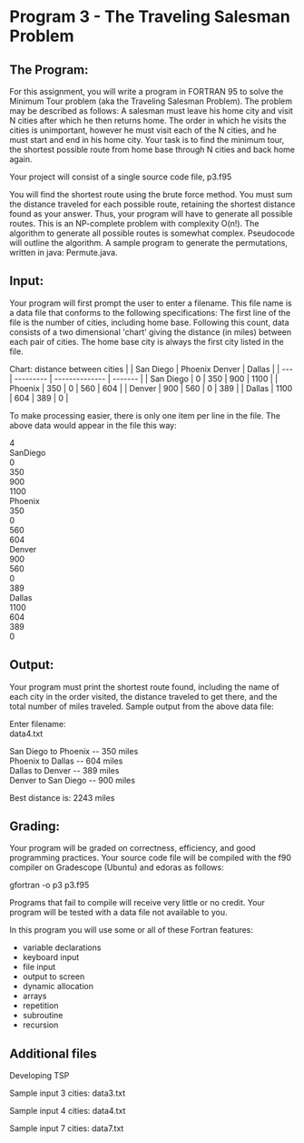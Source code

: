 # Program 3 - The Traveling Salesman Problem
## The Program:

For this assignment, you will write a program in FORTRAN 95 to solve the Minimum Tour problem (aka the Traveling Salesman Problem).  The problem may be described as follows:   A salesman must leave his home city and visit N cities after which he then returns home.  The order in which he visits the cities is unimportant, however he must visit each of the N cities, and he must start and end in his home city.   Your task is to find the minimum tour, the shortest possible route from home base through N cities and back home again.

Your project will consist of a single source code file,  p3.f95

You will find the shortest route using the brute force method.  You must sum the distance traveled for each possible route, retaining the shortest distance found as your answer.  Thus, your program will have to generate all possible routes.   This is an NP-complete problem with complexity O(n!).    The algorithm to generate all possible routes is somewhat complex.   Pseudocode will outline the algorithm.  A sample program to generate the permutations, written in java:  Permute.java.


## Input:

Your program will first prompt the user to enter a filename.  This file name is a data file that conforms to the following specifications:  The first line of the file is the number of cities, including home base.   Following this count,  data consists of a two dimensional 'chart' giving the distance (in miles)  between each pair of cities.  The home base city is always the first city listed in the file.
  

Chart: distance between cities
|     | San Diego |	Phoenix	Denver |	Dallas |
| --- | --------- | -------------- | ------- |
| San Diego |	0	| 350	| 900	| 1100 |
| Phoenix	| 350	| 0	| 560	| 604 |
| Denver	| 900	| 560	| 0	| 389 |
| Dallas	| 1100	| 604	| 389	| 0 |

 To make processing easier, there is only one item per line in the file.   The above data would appear in the file this way:

4  
SanDiego  
0  
350  
900  
1100  
Phoenix  
350  
0  
560  
604  
Denver  
900  
560  
0  
389  
Dallas  
1100  
604  
389  
0  
 

## Output:

Your program must print the shortest route found, including the name of each city in the order visited,  the distance traveled to get there, and the total number of miles traveled.  Sample output from the above data file:

 Enter filename:  
 data4.txt

 San Diego to Phoenix --  350  miles  
 Phoenix to Dallas --  604  miles  
 Dallas to Denver --  389  miles  
 Denver to San Diego --  900  miles  

 Best distance is:  2243 miles


## Grading:

Your program will be graded on correctness, efficiency, and good programming practices.   Your source code file will be compiled with the f90 compiler on Gradescope (Ubuntu) and edoras as follows:

gfortran -o p3 p3.f95

Programs that fail to compile will receive very little or no credit.   Your program will be tested with a data file not available to you. 

In this program you will use some or all of these Fortran features:

* variable declarations
* keyboard input
* file input
* output to screen
* dynamic allocation
* arrays
* repetition
* subroutine
* recursion


## Additional files

Developing TSP

Sample input 3 cities:  data3.txt

Sample input 4 cities:  data4.txt

Sample input 7 cities:  data7.txt 
